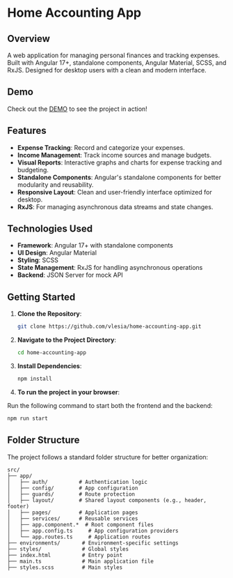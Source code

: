 # Home Accounting App

## Overview

A web application for managing personal finances and tracking expenses. Built with Angular 17+, standalone components, Angular Material, SCSS, and RxJS. Designed for desktop users with a clean and modern interface.

## Demo

Check out the [DEMO]() to see the project in action!

## Features

- **Expense Tracking**: Record and categorize your expenses.
- **Income Management**: Track income sources and manage budgets.
- **Visual Reports**: Interactive graphs and charts for expense tracking and budgeting.
- **Standalone Components**: Angular's standalone components for better modularity and reusability.
- **Responsive Layout**: Clean and user-friendly interface optimized for desktop.
- **RxJS**: For managing asynchronous data streams and state changes.

## Technologies Used

- **Framework**: Angular 17+ with standalone components
- **UI Design**: Angular Material
- **Styling**: SCSS
- **State Management**: RxJS for handling asynchronous operations
- **Backend**: JSON Server for mock API

## Getting Started

1. **Clone the Repository**:

   ```bash
   git clone https://github.com/vlesia/home-accounting-app.git

   ```

2. **Navigate to the Project Directory**:

   ```bash
   cd home-accounting-app

   ```

3. **Install Dependencies**:

   ```bash
   npm install

   ```

4. **To run the project in your browser**:

Run the following command to start both the frontend and the backend:

```bash
npm run start

```

## Folder Structure

The project follows a standard folder structure for better organization:

```
src/
├── app/
│   ├── auth/          # Authentication logic
│   ├── config/        # App configuration
│   ├── guards/        # Route protection
│   ├── layout/        # Shared layout components (e.g., header, footer)
│   ├── pages/         # Application pages 
│   ├── services/      # Reusable services
│   ├── app.component.*  # Root component files
│   ├── app.config.ts     # App configuration providers
│   └── app.routes.ts     # Application routes
├── environments/       # Environment-specific settings
├── styles/             # Global styles
├── index.html          # Entry point
├── main.ts             # Main application file
├── styles.scss         # Main styles

```
